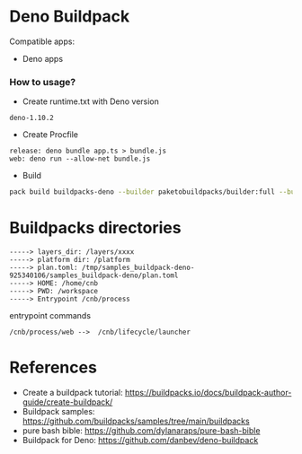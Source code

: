 Deno Buildpack
==============
Compatible apps:
- Deno apps

### How to usage?

* Create runtime.txt with Deno version

```
deno-1.10.2
```

* Create Procfile

```
release: deno bundle app.ts > bundle.js
web: deno run --allow-net bundle.js
```

* Build

```bash
pack build buildpacks-deno --builder paketobuildpacks/builder:full --buildpack https://github.com/linux-china/buildpack-deno  --buildpack gcr.io/paketo-buildpacks/procfile
```

# Buildpacks directories

```
-----> layers_dir: /layers/xxxx
-----> platform dir: /platform
-----> plan.toml: /tmp/samples_buildpack-deno-925340106/samples_buildpack-deno/plan.toml
-----> HOME: /home/cnb
-----> PWD: /workspace
-----> Entrypoint /cnb/process
```

entrypoint commands

```
/cnb/process/web -->  /cnb/lifecycle/launcher
```

# References

* Create a buildpack tutorial: https://buildpacks.io/docs/buildpack-author-guide/create-buildpack/
* Buildpack samples: https://github.com/buildpacks/samples/tree/main/buildpacks
* pure bash bible: https://github.com/dylanaraps/pure-bash-bible
* Buildpack for Deno: https://github.com/danbev/deno-buildpack
